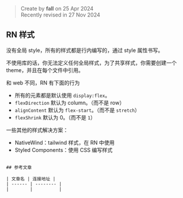 > Create by **fall** on 25 Apr 2024<br/>
> Recently revised in 27 Nov 2024

## RN 样式

没有全局 style，所有的样式都是行内编写的，通过  style 属性书写。

不使用库的话，你无法定义任何全局样式，为了共享样式，你需要创建一个 theme，并且在每个文件中引用。

和 web 不同，RN 有下面的行为

- 所有的元素都是默认使用 `display:flex`。
- `flexDirection` 默认为 column。（而不是 row）
- `alignContent` 默认为 `flex-start`。（而不是 `stretch`）
- `flexShrink` 默认为 0。（而不是 `1`）

一些其他的样式解决方案：

- NativeWind：tailwind 样式，在 RN 中使用
- Styled Components：使用 CSS 编写样式

```

## 参考文章

| 文章名 | 连接地址 |
| ------ | -------- |
|        |          |

